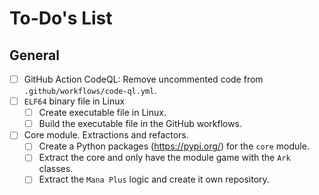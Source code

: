 # To-Do's List

## General

- [ ] GitHub Action CodeQL: Remove uncommented code from
  `.github/workflows/code-ql.yml`.
- [ ] `ELF64` binary file in Linux
    - [ ] Create executable file in Linux.
    - [ ] Build the executable file in the GitHub workflows.
- [ ] Core module. Extractions and refactors.
    - [ ] Create a Python packages (https://pypi.org/) for the `core` module.
    - [ ] Extract the core and only have the module game with the `Ark`
      classes.
    - [ ] Extract the `Mana Plus` logic and create it own repository.
